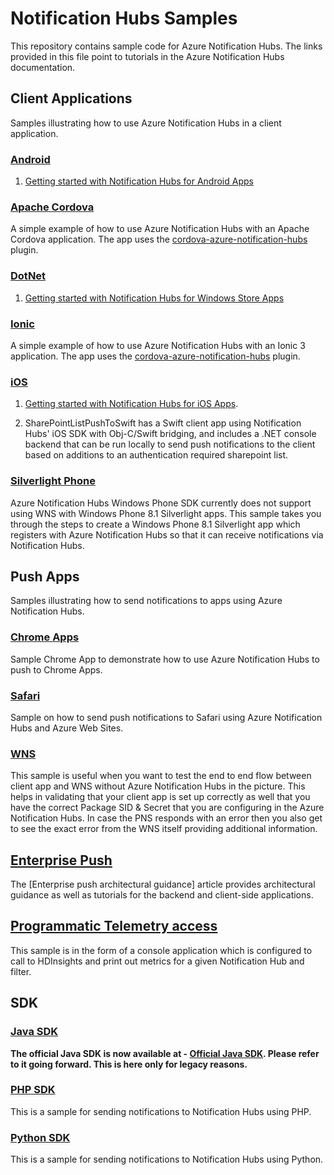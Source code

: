 # Notification Hubs Samples

This repository contains sample code for Azure Notification Hubs. The links provided in this file point to tutorials in the Azure Notification Hubs documentation.

## Client Applications

Samples illustrating how to use Azure Notification Hubs in a client application.

### [Android]

1. [Getting started with Notification Hubs for Android Apps](https://azure.microsoft.com/documentation/articles/notification-hubs-android-get-started/)

### [Apache Cordova]

A simple example of how to use Azure Notification Hubs with an Apache Cordova application. The app uses the [cordova-azure-notification-hubs](https://github.com/derek82511/cordova-azure-notification-hubs) plugin.

### [DotNet]

1. [Getting started with Notification Hubs for Windows Store Apps](https://azure.microsoft.com/documentation/articles/notification-hubs-windows-store-dotnet-get-started/)

### [Ionic]

A simple example of how to use Azure Notification Hubs with an Ionic 3 application. The app uses the [cordova-azure-notification-hubs](https://github.com/derek82511/cordova-azure-notification-hubs) plugin.

### [iOS]

1. [Getting started with Notification Hubs for iOS Apps](https://azure.microsoft.com/documentation/articles/notification-hubs-ios-get-started/).

2. SharePointListPushToSwift has a Swift client app using Notification Hubs' iOS SDK with Obj-C/Swift bridging, and includes a .NET console backend that can be run locally to send push notifications to the client based on additions to an authentication required sharepoint list.

### [Silverlight Phone]

Azure Notification Hubs Windows Phone SDK currently does not support using WNS with Windows Phone 8.1 Silverlight apps. This sample takes you through the steps to create a Windows Phone 8.1 Silverlight app which registers with Azure Notification Hubs so that it can receive notifications via Notification Hubs.

## Push Apps

Samples illustrating how to send notifications to apps using Azure Notification Hubs.

### [Chrome Apps]

Sample Chrome App to demonstrate how to use Azure Notification Hubs to push to Chrome Apps.

### [Safari]

Sample on how to send push notifications to Safari using Azure Notification Hubs and Azure Web Sites.

### [WNS]

This sample is useful when you want to test the end to end flow between client app and WNS without Azure Notification Hubs in the picture. This helps in validating that your client app is set up correctly as well that you have the correct Package SID & Secret that you are configuring in the Azure Notification Hubs. In case the PNS responds with an error then you also get to see the exact error from the WNS itself providing additional information.

## [Enterprise Push]

The [Enterprise push architectural guidance] article provides architectural guidance as well as tutorials for the backend and client-side applications.

## [Programmatic Telemetry access]

This sample is in the form of a console application which is configured to call to HDInsights and print out metrics for a given Notification Hub and filter.

## SDK

### [Java SDK]

**The official Java SDK is now available at - [Official Java SDK]. Please refer to it going forward. This is here only for legacy reasons.**

### [PHP SDK]

This is a sample for sending notifications to Notification Hubs using PHP.

### [Python SDK]

This is a sample for sending notifications to Notification Hubs using Python.

<!-- Sample Apps -->
[Android]: https://github.com/Azure/azure-notificationhubs-samples/tree/master/Android
[Apache Cordova]: https://github.com/Azure/azure-notificationhubs-samples/tree/master/apache-cordova
[DotNet]: https://github.com/Azure/azure-notificationhubs-samples/tree/master/dotnet
[Ionic]: https://github.com/Azure/azure-notificationhubs-samples/tree/master/Ionic
[iOS]: https://github.com/Azure/azure-notificationhubs-samples/tree/master/iOS
[Silverlight Phone]: https://github.com/Azure/azure-notificationhubs-samples/tree/master/PushToSLPhoneApp

<!-- Push Apps -->
[Chrome Apps]: https://github.com/Azure/azure-notificationhubs-samples/tree/master/PushToChromeApps
[Chrome Apps tutorial]: http://azure.microsoft.com/en-us/documentation/articles/notification-hubs-chrome-get-started/
[Safari]: https://github.com/Azure/azure-notificationhubs-samples/tree/master/PushToSafari
[WNS]: https://github.com/Azure/azure-notificationhubs-samples/tree/master/PushToWNSDirectly

<!-- other -->
[Enterprise Push]: https://github.com/Azure/azure-notificationhubs-samples/tree/master/EnteprisePush
[Enterprise Push Guidance]: http://azure.microsoft.com/en-us/documentation/articles/notification-hubs-enterprise-push-architecture/
[Programmatic Telemetry access]: https://github.com/Azure/azure-notificationhubs-samples/tree/master/NHTelemetry

<!-- SDK -->
[Official Java SDK]: https://github.com/Azure/azure-notificationhubs-java-backend
[Java SDK]: https://github.com/Azure/azure-notificationhubs-samples/tree/master/notificationhubs-rest-java
[PHP SDK]: https://github.com/Azure/azure-notificationhubs-samples/tree/master/notificationhubs-rest-php
[Python SDK]: https://github.com/Azure/azure-notificationhubs-samples/tree/master/notificationhubs-rest-python
